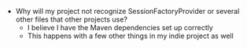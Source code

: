 * Why will my project not recognize SessionFactoryProvider or several other files that other projects use?
    * I believe I have the Maven dependencies set up correctly
    * This happens with a few other things in my indie project as well

